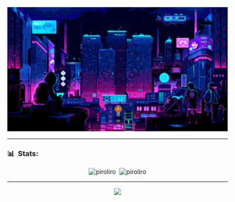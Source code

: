 <img src="5927911.gif"/>

---

<h3> 📊 &nbsp;Stats:</h3>
<p align="center">
<img src="https://github-readme-stats.vercel.app/api?username=srpiroliro&show_icons=true&theme=midnight-purple&count_private=true" alt="piroliro" height="150px"/>&nbsp;
<img src="https://github-readme-stats.vercel.app/api/top-langs/?username=srpiroliro&theme=midnight-purple&layout=compact&hide=Hack" alt="piroliro" height="150px"/>
</p>

---

<p align="center"> <img src="https://komarev.com/ghpvc/?username=srpiroliro"/> </p>
